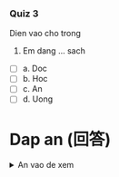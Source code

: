 ### Quiz 3
Dien vao cho trong

1. Em dang ... sach
- [ ] a. Doc
- [ ] b. Hoc
- [ ] c. An
- [ ] d. Uong

# Dap an (回答)
<details>
  <summary>An vao de xem</summary>
  
  - A numbered
  - list
     * 1 : a
     * 2 : c

</details>
